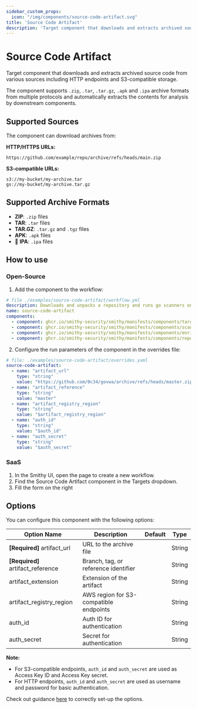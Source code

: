 ```yaml
---
sidebar_custom_props:
  icon: "/img/components/source-code-artifact.svg"
title: 'Source Code Artifact'
description: 'Target component that downloads and extracts archived source code from various sources.'
---
```


# Source Code Artifact

Target component that downloads and extracts archived source code from various sources including HTTP endpoints and S3-compatible storage.

The component supports `.zip`, `.tar`, `.tar.gz`, `.apk` and `.ipa` archive formats from multiple protocols and automatically extracts the contents for analysis by downstream components.

## Supported Sources

The component can download archives from:

**HTTP/HTTPS URLs:**

```
https://github.com/example/repo/archive/refs/heads/main.zip
```

**S3-compatible URLs:**

```
s3://my-bucket/my-archive.tar
gs://my-bucket/my-archive.tar.gz
```

## Supported Archive Formats

* **ZIP**: `.zip` files
* **TAR**: `.tar` files
* **TAR.GZ**: `.tar.gz` and `.tgz` files
* **APK**: `.apk` files
*  🍺 **IPA**: `.ipa` files

## How to use

### Open-Source

1. Add the component to the workflow:

```yaml
# file ./examples/source-code-artifact/workflow.yml
description: Downloads and unpacks a repository and runs go scanners on it
name: source-code-artifact
components:
  - component: ghcr.io/smithy-security/smithy/manifests/components/targets/source-code-artifact:v0.1.0
  - component: ghcr.io/smithy-security/smithy/manifests/components/scanners/gosec:v1.4.0
  - component: ghcr.io/smithy-security/smithy/manifests/components/enrichers/custom-annotation:v0.2.0
  - component: ghcr.io/smithy-security/smithy/manifests/components/reporters/json-logger:v1.1.0
```

2. Configure the run parameters of the component in the overrides file:

```yaml
# file: ./examples/source-code-artifact/overrides.yaml
source-code-artifact:
  - name: "artifact_url"
    type: "string"
    value: "https://github.com/0c34/govwa/archive/refs/heads/master.zip"
  - name: "artifact_reference"
    type: "string"
    value: "master"
  - name: "artifact_registry_region"
    type: "string"
    value: "$artifact_registry_region"
  - name: "auth_id"
    type: "string"
    value: "$auth_id"
  - name: "auth_secret"
    type: "string"
    value: "$auth_secret"
```

### SaaS

1. In the Smithy UI, open the page to create a new workflow.
2. Find the Source Code Artifact component in the Targets dropdown.
3. Fill the form on the right

## Options

You can configure this component with the following options:

| Option Name                       | Description                            | Default | Type   |
|-----------------------------------|----------------------------------------|---------|--------|
| **[Required]** artifact_url       | URL to the archive file                |         | String |
| **[Required]** artifact_reference | Branch, tag, or reference identifier   |         | String |
| artifact_extension                | Extension of the artifact              |         | String |
| artifact_registry_region          | AWS region for S3-compatible endpoints |         | String |
| auth_id                           | Auth ID for authentication             |         | String |
| auth_secret                       | Secret for authentication              |         | String |

**Note:**

* For S3-compatible endpoints, `auth_id` and
  `auth_secret` are used as Access Key ID and Access Key secret.
* For HTTP endpoints, `auth_id` and
  `auth_secret` are used as username and password for basic authentication.

Check out
guidance [here](https://github.com/smithy-security/smithy/tree/main/components/targets/source-code-artifact)
to correctly set-up the options.
